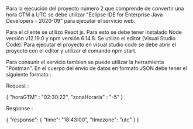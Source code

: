 Para la ejecución del proyecto número 2 que comprende de convertir una hora GTM a UTC se debe utilizar "Eclipse IDE for Enterprise Java Developers - 2020-09"
para ejecutar el servicio web.

Para el cliente se utilizo React js. Para esto se debe tener instalado Node versión v12.19.0 y npm versión 6.14.8.
Se utilizo el editor (Visual Studio Code). Para ejecutar el proyecto en visual studio code se debe abrir el proyecto con el editor y
 utilizar el comando npm start.

Para consunir el servicio tambien se puede utilizar la herramienta "Postman". En el cuerpo del envio de datos en formato JSON
debe tener el siguiente formato :

Request :

{
    "horaGTM" : "02:30:22",
    "zonaHoraria" : "-5"
}

Response :

{
	"response": {
		"time": "18:43:00",
		"timezone": "utc"
        }
}